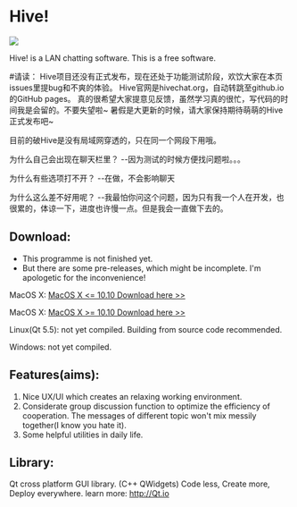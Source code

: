 # Hive!

![](http://7xpqkc.dl1.z0.glb.clouddn.com/HiveIcon_small.png)

Hive! is a LAN chatting software. This is a free software.

#请读：
Hive项目还没有正式发布，现在还处于功能测试阶段，欢饮大家在本页issues里提bug和不爽的体验。
Hive官网是hivechat.org，自动转跳至github.io的GitHub pages。
真的很希望大家提意见反馈，虽然学习真的很忙，写代码的时间我是会留的。不要失望啦~
暑假是大更新的时候，请大家保持期待萌萌的Hive正式发布吧~

目前的破Hive是没有局域网穿透的，只在同一个网段下用哦。

<p>为什么自己会出现在聊天栏里？
--因为测试的时候方便找问题啦。。。</p>
<p>为什么有些选项打不开？
--在做，不会影响聊天</p>
<p>为什么这么差不好用呢？
--我最怕你问这个问题，因为只有我一个人在开发，也很累的，体谅一下，进度也许慢一点。但是我会一直做下去的。</p>

## Download:
* This programme is not finished yet.
* But there are some pre-releases, which might be incomplete. I'm apologetic for the inconvenience!

MacOS X:
[MacOS X <= 10.10 Download here >>](http://7xpoh1.dl1.z0.glb.clouddn.com/Hive_Qt5.4.1_osx_low_0.0.1.zip)

MacOS X:
[MacOS X >= 10.10 Download here >>](http://7xpoh1.dl1.z0.glb.clouddn.com/Hive_Qt5.5.1_osx_high_0.0.1.zip)

Linux(Qt 5.5):
	not yet compiled. Building from source code recommended.

Windows:
	not yet compiled.
## Features(aims):
1. Nice UX/UI which creates an relaxing working environment.
2. Considerate group discussion function to optimize the efficiency of cooperation. The messages of different topic won't mix messily together(I know you hate it).
3. Some helpful utilities in daily life. 

## Library:
Qt cross platform GUI library. (C++ QWidgets)
Code less,
Create more,
Deploy everywhere.
learn more: http://Qt.io


